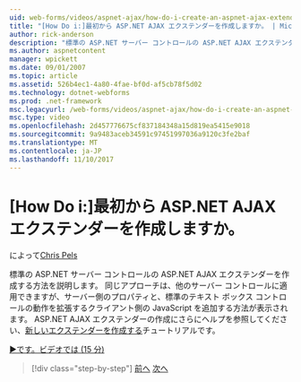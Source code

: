 ```yaml
---
uid: web-forms/videos/aspnet-ajax/how-do-i-create-an-aspnet-ajax-extender-from-scratch
title: "[How Do i:]最初から ASP.NET AJAX エクステンダーを作成しますか。 | Microsoft Docs"
author: rick-anderson
description: "標準の ASP.NET サーバー コントロールの ASP.NET AJAX エクステンダーを作成する方法を説明します。 サーバー側のプロパティおよびクライアント側 JavaScript を追加する方法が表示されます。"
ms.author: aspnetcontent
manager: wpickett
ms.date: 09/01/2007
ms.topic: article
ms.assetid: 526b4ec1-4a80-4fae-bf0d-af5cb78f5d02
ms.technology: dotnet-webforms
ms.prod: .net-framework
msc.legacyurl: /web-forms/videos/aspnet-ajax/how-do-i-create-an-aspnet-ajax-extender-from-scratch
msc.type: video
ms.openlocfilehash: 2d457776675cf837184348a15d819ea5415e9018
ms.sourcegitcommit: 9a9483aceb34591c97451997036a9120c3fe2baf
ms.translationtype: MT
ms.contentlocale: ja-JP
ms.lasthandoff: 11/10/2017
---
```

<a name="how-do-i-create-an-aspnet-ajax-extender-from-scratch"></a>[How Do i:]最初から ASP.NET AJAX エクステンダーを作成しますか。
====================
によって[Chris Pels](https://twitter.com/chrispels)

標準の ASP.NET サーバー コントロールの ASP.NET AJAX エクステンダーを作成する方法を説明します。 同じアプローチは、他のサーバー コントロールに適用できますが、サーバー側のプロパティと、標準のテキスト ボックス コントロールの動作を拡張するクライアント側の JavaScript を追加する方法が表示されます。 ASP.NET AJAX エクステンダーの作成にさらにヘルプを参照してください、[新しいエクステンダーを作成する](../../overview/ajax-control-toolkit/getting-started/creating-a-custom-ajax-control-toolkit-control-extender-cs.md)チュートリアルです。

[&#9654;です。ビデオでは (15 分)](https://channel9.msdn.com/Blogs/ASP-NET-Site-Videos/how-do-i-create-an-aspnet-ajax-extender-from-scratch)

>[!div class="step-by-step"]
[前へ](how-do-i-trigger-an-updatepanel-refresh-from-a-dropdownlist-control.md)
[次へ](how-do-i-build-custom-server-controls-that-work-with-or-without-aspnet-ajax.md)
